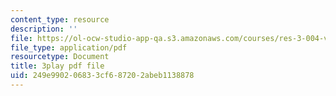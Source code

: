 ```yaml
---
content_type: resource
description: ''
file: https://ol-ocw-studio-app-qa.s3.amazonaws.com/courses/res-3-004-visualizing-materials-science-fall-2017/249e990206833cf687202abeb1138878_4-YaJUUTrNw.pdf
file_type: application/pdf
resourcetype: Document
title: 3play pdf file
uid: 249e9902-0683-3cf6-8720-2abeb1138878
---
```

